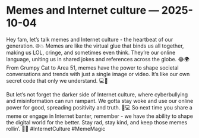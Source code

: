 # Memes and Internet culture — 2025-10-04

Hey fam, let’s talk memes and Internet culture - the heartbeat of our generation. 🌐💥 Memes are like the virtual glue that binds us all together, making us LOL, cringe, and sometimes even think. They’re our online language, uniting us in shared jokes and references across the globe. 😂🌍 From Grumpy Cat to Area 51, memes have the power to shape societal conversations and trends with just a single image or video. It’s like our own secret code that only we understand. 💻🔑

But let’s not forget the darker side of Internet culture, where cyberbullying and misinformation can run rampant. We gotta stay woke and use our online power for good, spreading positivity and truth. 💪💻 So next time you share a meme or engage in Internet banter, remember - we have the ability to shape the digital world for the better. Stay rad, stay kind, and keep those memes rollin’. 🌟💬 #InternetCulture #MemeMagic